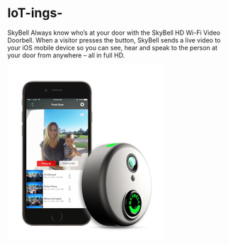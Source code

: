 # IoT-ings-
SkyBell
Always know who’s at your door with the SkyBell HD Wi-Fi Video Doorbell. When a visitor presses the button, SkyBell sends a live video to your iOS mobile device so you can see, hear and speak to the person at your door from anywhere –
all in full HD.

<img src="Skybell.jpg">
